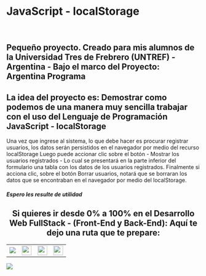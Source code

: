 <h1>JavaScript - localStorage</h1>
<br>
<h2>Pequeño proyecto. Creado para mis alumnos de la <strong> Universidad Tres de Frebrero (UNTREF) - Argentina - Bajo el marco del Proyecto: Argentina Programa</strong></h2>

<h2>La idea del proyecto es: Demostrar como podemos de una manera muy sencilla trabajar con el uso del Lenguaje de Programación JavaScript - localStorage
</h2>

<p>
Una vez que ingrese al sistema, lo que debe hacer es procurar registrar usuarios, los datos serán persistidos en el navegador por medio del recurso localStorage
Luego puede accionar clic sobre el botón - Mostrar los usuarios registrados - Lo cual se presentará en la parte inferior del formulario una tabla con los datos de 
los usuarios registrados.
Finalmente si acciona clic, sobre el botón Borrar usuarios, notará que se borraran los datos que se encontraban en el navegador por medio del localStorage. </p>

<h5>Espero les resulte de utilidad</h5>

<h2 style="text-align:center">Si quieres ir desde 0% a 100% en el <strong>Desarrollo Web FullStack</strong> - (Front-End y Back-End): Aquí te dejo una ruta que te prepare:</h2>
<table>
  <tr>
    <td>
      <img src="https://cedavilu.com/assets/img/cursos/cursos-1.png" >      
    </td>
    <td>
      <img style="width:25" src="https://cedavilu.com/assets/img/cursos/cursos-2.png" >      
    </td>
    <td>
      <img style="width:25" src="https://cedavilu.com/assets/img/cursos/cursos-3.png" >
    </td>
    <td>
     <img style="width:25" src="https://cedavilu.com/assets/img/cursos/cursos-4.png" >
    </td>
  </tr>
</table>


<img style= "display:bock ;margin:auto" src="https://adanielf.files.wordpress.com/2020/04/frase-daniel-fuentes.jpg">



